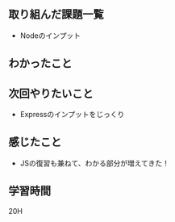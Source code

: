 ## 取り組んだ課題一覧

- Nodeのインプット

## わかったこと


## 次回やりたいこと

- Expressのインプットをじっくり

## 感じたこと

- JSの復習も兼ねて、わかる部分が増えてきた！
## 学習時間

20H

